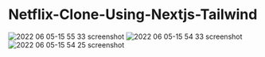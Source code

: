 # Netflix-Clone-Using-Nextjs-Tailwind

![2022 06 05-15 55 33 screenshot](https://user-images.githubusercontent.com/71215996/172046133-ef675104-441a-441a-8f96-2c1b658b86e1.png)
![2022 06 05-15 54 33 screenshot](https://user-images.githubusercontent.com/71215996/172046140-d4e80a55-bac3-425f-8a51-d8fec028ba2c.png)
![2022 06 05-15 54 25 screenshot](https://user-images.githubusercontent.com/71215996/172046142-aa1beaa6-9e49-4f46-9a61-600677e18a25.png)
